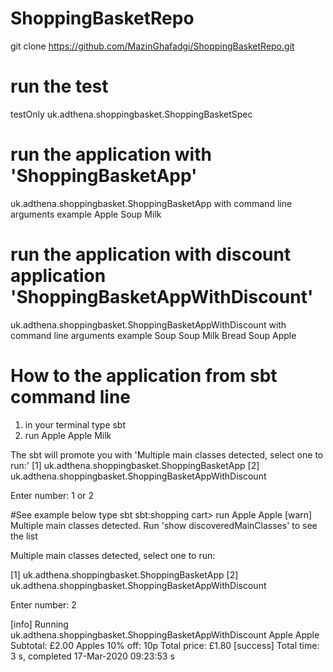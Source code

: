 # ShoppingBasketRepo

git clone https://github.com/MazinGhafadgi/ShoppingBasketRepo.git

# run the test
   testOnly uk.adthena.shoppingbasket.ShoppingBasketSpec


# run the application with 'ShoppingBasketApp'
uk.adthena.shoppingbasket.ShoppingBasketApp
with command line arguments
example Apple Soup Milk


# run the application with discount application 'ShoppingBasketAppWithDiscount'
uk.adthena.shoppingbasket.ShoppingBasketAppWithDiscount
with command line arguments
example Soup Soup Milk Bread Soup Apple


# How to the application from sbt command line
1. in your terminal type sbt
2. run Apple Apple Milk

The sbt will promote you with 'Multiple main classes detected, select one to run:'
 [1] uk.adthena.shoppingbasket.ShoppingBasketApp
 [2] uk.adthena.shoppingbasket.ShoppingBasketAppWithDiscount

Enter number: 1 or 2


#See example below
type sbt
sbt:shopping cart> run Apple Apple
[warn] Multiple main classes detected.  Run 'show discoveredMainClasses' to see the list

Multiple main classes detected, select one to run:

 [1] uk.adthena.shoppingbasket.ShoppingBasketApp
 [2] uk.adthena.shoppingbasket.ShoppingBasketAppWithDiscount

Enter number: 2

[info] Running uk.adthena.shoppingbasket.ShoppingBasketAppWithDiscount Apple Apple
Subtotal: £2.00
Apples 10% off: 10p
Total price: £1.80
[success] Total time: 3 s, completed 17-Mar-2020 09:23:53
s


